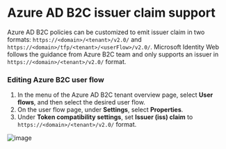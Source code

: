 # Azure AD B2C issuer claim support

Azure AD B2C policies can be customized to emit issuer claim in two formats: `https://<domain>/<tenant>/v2.0/` and `https://<domain>/tfp/<tenant>/<userFlow>/v2.0/`. Microsoft Identity Web follows the guidance from Azure B2C team and only supports an issuer in `https://<domain>/<tenant>/v2.0/` format.

### Editing Azure B2C user flow

1. In the menu of the Azure AD B2C tenant overview page, select **User flows**, and then select the desired user flow.
2. On the user flow page, under **Settings**, select **Properties**.
3. Under **Token compatibility settings**, set **Issuer (iss) claim** to `https://<domain>/<tenant>/v2.0/` format.

![image](https://user-images.githubusercontent.com/34331512/89093258-88e7a580-d36d-11ea-8e57-1472c096e834.png)
